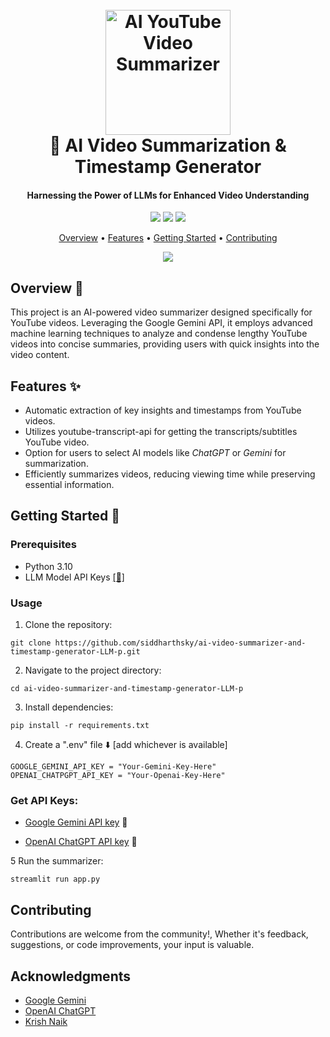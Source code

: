 <h1 align="center">
  <br>
  <a href="https://github.com/siddharthsky/ai-video-summarizer-and-timestamp-generator-LLM-p"><img src="https://i.imgur.com/Jk1wxO3.png" alt="AI YouTube Video Summarizer" width="200"></a>
  <br>
   🎥 AI Video Summarization & Timestamp Generator
  <br>
</h1>

<h4 align="center">Harnessing the Power of LLMs for Enhanced Video Understanding</h4>

<p align="center">
  <a href="https://github.com/siddharthsky/ai-video-summarizer-and-timestamp-generator-LLM-p/issues"><img src="https://img.shields.io/github/issues/siddharthsky/google-gemini-yt-video-summarizer-AI-p"></a> 
  <a href="https://github.com/siddharthsky/ai-video-summarizer-and-timestamp-generator-LLM-p/stargazers"><img src="https://img.shields.io/github/stars/siddharthsky/google-gemini-yt-video-summarizer-AI-p"></a>
  <a href="https://github.com/siddharthsky/ai-video-summarizer-and-timestamp-generator-LLM-p/blob/main/LICENSE">
    <img src="https://img.shields.io/badge/License-MIT-blue.svg">
  </a>
</p>

<p align="center">
  <a href="#overview-">Overview</a> •
  <a href="#features-">Features</a> •
  <a href="#getting-started-">Getting Started</a> •
  <a href="#contributing">Contributing</a> 
</p>

<p align="center">
  <a href="https://github.com/siddharthsky/ai-video-summarizer-and-timestamp-generator-LLM-p"><img src="https://raw.githubusercontent.com/siddharthsky/google-gemini-yt-video-summarizer-AI-p/main/research/demo3.gif" ></a>
</p>




## Overview 📝

This project is an AI-powered video summarizer designed specifically for YouTube videos. Leveraging the Google Gemini API, it employs advanced machine learning techniques to analyze and condense lengthy YouTube videos into concise summaries, providing users with quick insights into the video content.


## Features ✨

- Automatic extraction of key insights and timestamps from YouTube videos.
- Utilizes youtube-transcript-api for getting the transcripts/subtitles YouTube video.
- Option for users to select AI models like *ChatGPT* or *Gemini* for summarization.
- Efficiently summarizes videos, reducing viewing time while preserving essential information.

## Getting Started 🚀

### Prerequisites

- Python 3.10
- LLM Model API Keys [[🔑]](https://github.com/siddharthsky/ai-video-summarizer-and-timestamp-generator-LLM-p/tree/main?tab=readme-ov-file#get-api-keys)

### Usage

1. Clone the repository:
```
git clone https://github.com/siddharthsky/ai-video-summarizer-and-timestamp-generator-LLM-p.git
```
2. Navigate to the project directory:
```
cd ai-video-summarizer-and-timestamp-generator-LLM-p
```
3. Install dependencies:
```
pip install -r requirements.txt
```
4. Create a ".env" file ⬇️ [add whichever is available]
```
GOOGLE_GEMINI_API_KEY = "Your-Gemini-Key-Here"
OPENAI_CHATPGPT_API_KEY = "Your-Openai-Key-Here"
```

### Get API Keys:

- [Google Gemini API key](https://makersuite.google.com/app/apikey) 🔑 
   
- [OpenAI ChatGPT API key](https://platform.openai.com/signup) 🔑 
   

5 Run the summarizer:
```
streamlit run app.py
```


## Contributing

Contributions are welcome from the community!, Whether it's feedback, suggestions, or code improvements, your input is valuable. 

## Acknowledgments

- [Google Gemini](https://ai.google.dev/)
- [OpenAI ChatGPT](https://help.openai.com/en/) 
- [Krish Naik](https://www.youtube.com/user/krishnaik06) 
